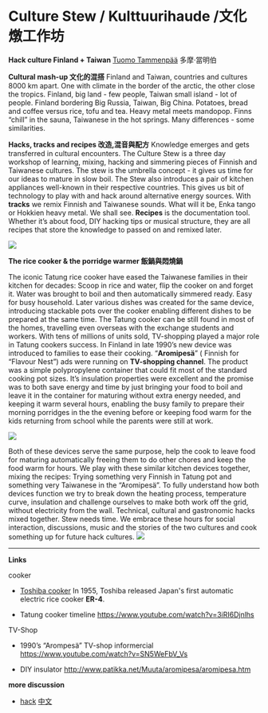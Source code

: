 # Culture Stew / Kulttuurihaude /文化燉工作坊 #

**Hack culture Finland + Taiwan**
[Tuomo Tammenpää](http://tammenpaa.com/) 多摩·當明伯

**Cultural mash-up 文化的混搭**
Finland and Taiwan, countries and cultures 8000 km apart. One with climate in the border of the arctic, the other close the tropics. Finland, big land - few people, Taiwan small island - lot of people. Finland bordering Big Russia, Taiwan, Big China. Potatoes, bread and coffee versus rice, tofu and tea. Heavy metal meets mandopop. Finns “chill” in the sauna, Taiwanese in the hot springs. Many differences - some similarities.


**Hacks, tracks and recipes 改造,混音與配方**
Knowledge emerges and gets transferred in cultural encounters. The Culture Stew is a three day workshop of learning, mixing, hacking and simmering pieces of Finnish and Taiwanese cultures. The stew is the umbrella concept - it gives us time for our ideas to mature in slow boil. The Stew also introduces a pair of kitchen appliances well-known in their respective countries. This gives us bit of technology to play with and hack around alternative energy sources. With **tracks** we remix Finnish and Taiwanese sounds. What will it be, Enka tango or Hokkien heavy metal. We shall see. **Recipes** is the documentation tool. Whether it’s about food, DIY hacking tips or musical structure, they are all recipes that store the knowledge to passed on and remixed later.

![](https://i.imgur.com/g2N4dPM.jpg)



**The rice cooker & the porridge warmer 飯鍋與悶燒鍋**

The iconic Tatung rice cooker have eased the Taiwanese families in their kitchen for decades: Scoop in rice and water, flip the cooker on and forget it. Water was brought to boil and then automatically simmered ready. Easy for busy household. Later various dishes was created for the same device, introducing stackable pots over the cooker enabling different dishes to be prepared at the same time. The Tatung cooker can be still found in most of the homes, travelling even overseas with the exchange students and workers. With tens of millions of units sold, TV-shopping played a major role in Tatung cookers success.
In Finland in late 1990’s new device was introduced to families to ease their cooking. “**Aromipesä**” ( Finnish for “Flavour Nest”) ads were running on **TV-shopping channel**. The product was a simple polypropylene container that could fit most of the standard cooking pot sizes. It’s insulation properties were excellent and the promise was to both save energy and time by just bringing your food to boil and leave it in the container for maturing without extra energy needed, and keeping it warm several hours, enabling the busy family to prepare their morning porridges in the the evening before or keeping food warm for the kids returning from school while the parents were still at work. 

![](https://i.imgur.com/2eK7xrL.jpg)


Both of these devices serve the same purpose, help the cook to leave food for maturing automatically freeing them to do other chores and keep the food warm for hours. We play with these similar kitchen devices together, mixing the recipes: Trying something very Finnish in Tatung pot and something very Taiwanese in the “Aromipesä”. To fully understand how both devices function we try to break down the heating process, temperature curve, insulation and challenge ourselves to make both work off the grid, without electricity from the wall. Technical, cultural and gastronomic hacks mixed together.
Stew needs time. We embrace these hours for social interaction, discussions, music and the stories of the two cultures and cook something up for future hack cultures.
![](https://i.imgur.com/xmo4rC4.jpg)



---

**Links**

cooker
* [Toshiba cooker](https://www.toshiba-lifestyle.co.jp/living/tourist/en/special/index_j.htm?fbclid=IwAR2GMv1KzSrGutVxk8ZJRIoB7l6WR_IhsEvdK5F4tqvSF-V11JcuO_qKdPM) 
In 1955, Toshiba released Japan's first automatic electric rice cooker **ER-4**.


* Tatung cooker timeline
https://www.youtube.com/watch?v=3iRI6Djnlhs

TV-Shop
* 1990’s “Arompesä” TV-shop informercial
https://www.youtube.com/watch?v=SN5WeFbV_Vs

* DIY insulator
http://www.patikka.net/Muuta/aromipesa/aromipesa.htm


**more discussion**
* [hack](https://makezine.com/2015/10/11/on-the-use-of-the-word-hacks/)  [中文](http://www.makezine.com.tw/hack/)
